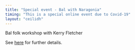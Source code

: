 ```yaml
---
title: "Special event - Bal with Naragonia"
timing: "This is a special online event due to Covid-19"
layout: "ceilidh"
---
```


Bal folk workshop with Kerry Fletcher

See [here](https://www.tickettailor.com/events/oxfolkceilidhs/) for further details.
